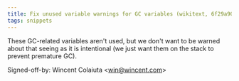 ```yaml
---
title: Fix unused variable warnings for GC variables (wikitext, 6f29a90)
tags: snippets
---
```


These GC-related variables aren't used, but we don't want to be warned about that seeing as it is intentional (we just want them on the stack to prevent premature GC).

Signed-off-by: Wincent Colaiuta &lt;win@wincent.com&gt;
